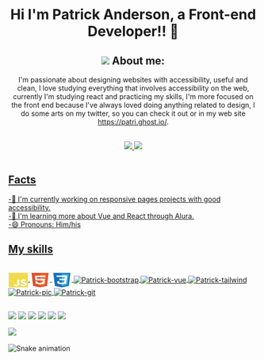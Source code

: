 <h1 align="center">Hi I'm Patrick Anderson, a Front-end Developer!! 👋</h1>
<div align="center">
   <h2 align="center"><img src="https://media.giphy.com/media/4BJCvMoLPePq8/giphy.gif" height="120px"> About me:</h2>
  
 I'm passionate about designing websites with accessibility, useful and clean, I love studying everything that involves accessibility on the web, currently I'm studying react and practicing my skills, I'm more focused on the front end because I've always loved doing anything related to design, I do some arts on my twitter, so you can check it out or in my web site https://patri.ghost.io/.
 <br><br>
</div>
<div align="center">
  <a href="https://github.com/PatrickDSants">
  <img height="150em" src="https://github-readme-stats.vercel.app/api?username=patrickdsants&show_icons=true&theme=dracula&include_all_commits=true&count_private=true"/>
  <img height="150em" src="https://github-readme-stats.vercel.app/api/top-langs/?username=patrickdsants&layout=compact&langs_count=7&theme=dracula"/>
</div>
  <br>
  
  ## Facts
-🔭 I'm currently working on responsive pages projects with good accessibility.<br>
-🌱 I'm learning more about Vue and React through Alura.<br>
-😄 Pronouns: Him/his
  
  ## My skills
<div>
 <div style="display: inline_block"><br>
  <img align="center" alt="Patrick-Js" height="30" width="40" src="https://raw.githubusercontent.com/devicons/devicon/master/icons/javascript/javascript-plain.svg">
  <img align="center" alt="Patrick-HTML" height="30" width="40" src="https://raw.githubusercontent.com/devicons/devicon/master/icons/html5/html5-original.svg">
  <img align="center" alt="Patrick-CSS" height="30" width="40" src="https://raw.githubusercontent.com/devicons/devicon/master/icons/css3/css3-original.svg">
  <img align="center" alt="Patrick-bootstrap" height="30" width="40" src="https://cdn.jsdelivr.net/gh/devicons/devicon/icons/bootstrap/bootstrap-plain.svg">
  <img align="center" alt="Patrick-vue" height="30" width="40" src="https://cdn.jsdelivr.net/gh/devicons/devicon/icons/vuejs/vuejs-original-wordmark.svg">
  <img align="center" alt="Patrick-tailwind" height="30" width="40" src="https://cdn.jsdelivr.net/gh/devicons/devicon/icons/tailwindcss/tailwindcss-plain.svg" />
  <img align="center" alt="Patrick-pic" src="https://media.discordapp.net/attachments/893669845936250883/927644059978334218/Design_sem_nome_1.gif?width=200&height=200">
  <img  align="center" alt="Patrick-git" height="30" width="40" src="https://cdn.jsdelivr.net/gh/devicons/devicon/icons/git/git-original.svg" />
</div>
</div>
  
  ##
  
  <div> 
  <a href="https://www.youtube.com/channel/UCZk8xkh8XNog0JhsKX7Ditg" target="_blank"><img src="https://img.shields.io/badge/YouTube-FF0000?style=for-the-badge&logo=youtube&logoColor=white" target="_blank"></a>
  <a href="https://www.instagram.com/patrkx/" target="_blank"><img src="https://img.shields.io/badge/-Instagram-%23E4405F?style=for-the-badge&logo=instagram&logoColor=white" target="_blank"></a>
 	<a href="https://www.twitch.tv/patrickdsants" target="_blank"><img src="https://img.shields.io/badge/Twitch-9146FF?style=for-the-badge&logo=twitch&logoColor=white" target="_blank"></a>
 <a href="https://discord.com/channels/@me" target="_blank"><img src="https://img.shields.io/badge/Discord-7289DA?style=for-the-badge&logo=discord&logoColor=white" target="_blank"></a> 
  <a href = "mailto:patrickandersonn29@gmail.com"><img src="https://img.shields.io/badge/-Gmail-%23333?style=for-the-badge&logo=gmail&logoColor=white" target="_blank"></a>
  <a href="https://www.linkedin.com/in/patrick-anderson-45384a220/" target="_blank"><img src="https://img.shields.io/badge/-LinkedIn-%230077B5?style=for-the-badge&logo=linkedin&logoColor=white" target="_blank"></a>
 </div>
 
 
   ![](https://komarev.com/ghpvc/?username=Patrickdsants&color=blueviolet&style=flat-square)
   </div>
 
![Snake animation](https://github.com/PatrickDSants/PatrickDSants/blob/output/github-contribution-grid-snake.svg)
  
  
